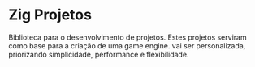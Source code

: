 # Zig Projetos
Biblioteca para o desenvolvimento de projetos. Estes projetos serviram como base para a criação de uma game engine. vai ser personalizada, priorizando simplicidade, performance e flexibilidade.
